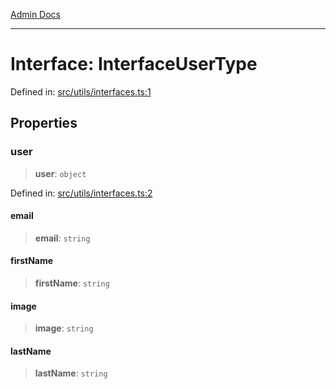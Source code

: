 [Admin Docs](/)

***

# Interface: InterfaceUserType

Defined in: [src/utils/interfaces.ts:1](https://github.com/PalisadoesFoundation/talawa-admin/blob/main/src/utils/interfaces.ts#L1)

## Properties

### user

> **user**: `object`

Defined in: [src/utils/interfaces.ts:2](https://github.com/PalisadoesFoundation/talawa-admin/blob/main/src/utils/interfaces.ts#L2)

#### email

> **email**: `string`

#### firstName

> **firstName**: `string`

#### image

> **image**: `string`

#### lastName

> **lastName**: `string`
